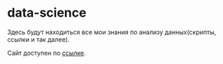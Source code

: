 # data-science
Здесь будут находиться все мои знания по анализу данных(скрипты, ссылки и так далее).

Сайт доступен по [ссылке]( https://ahmedushka7.github.io/data-science/).
